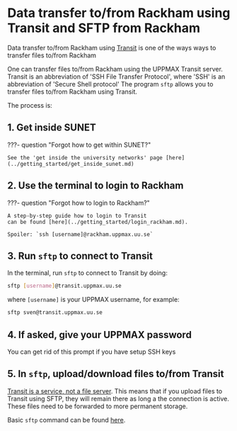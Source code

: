 # Data transfer to/from Rackham using Transit and SFTP from Rackham

Data transfer to/from Rackham using [Transit](../cluster_guides/transit.md)
is one of the ways ways to transfer files to/from Rackham

One can transfer files to/from Rackham using the UPPMAX Transit server.
Transit is an abbreviation of 'SSH File Transfer Protocol',
where 'SSH' is an abbreviation of 'Secure Shell protocol'
The program `sftp` allows you to transfer files to/from Rackham using Transit.

The process is:

## 1. Get inside SUNET

???- question "Forgot how to get within SUNET?"

    See the 'get inside the university networks' page [here](../getting_started/get_inside_sunet.md)

## 2. Use the terminal to login to Rackham

???- question "Forgot how to login to Rackham?"

    A step-by-step guide how to login to Transit
    can be found [here](../getting_started/login_rackham.md).

    Spoiler: `ssh [username]@rackham.uppmax.uu.se`

## 3. Run `sftp` to connect to Transit

In the terminal, run `sftp` to connect to Transit by doing:

```bash
sftp [username]@transit.uppmax.uu.se
```

where `[username]` is your UPPMAX username, for example:

```bash
sftp sven@transit.uppmax.uu.se
```

## 4. If asked, give your UPPMAX password

You can get rid of this prompt if you have setup SSH keys

## 5. In `sftp`, upload/download files to/from Transit

[Transit is a service, not a file server](transit.md).
This means that if you upload files to Transit using SFTP,
they will remain there as long a the connection is active.
These files need to be forwarded to more permanent storage.

Basic `sftp` command can be found [here](../software/sftp.md).
